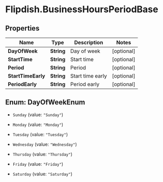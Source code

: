 # Flipdish.BusinessHoursPeriodBase

## Properties
Name | Type | Description | Notes
------------ | ------------- | ------------- | -------------
**DayOfWeek** | **String** | Day of week | [optional] 
**StartTime** | **String** | Start time | [optional] 
**Period** | **String** | Period | [optional] 
**StartTimeEarly** | **String** | Start time early | [optional] 
**PeriodEarly** | **String** | Period early | [optional] 


<a name="DayOfWeekEnum"></a>
## Enum: DayOfWeekEnum


* `Sunday` (value: `"Sunday"`)

* `Monday` (value: `"Monday"`)

* `Tuesday` (value: `"Tuesday"`)

* `Wednesday` (value: `"Wednesday"`)

* `Thursday` (value: `"Thursday"`)

* `Friday` (value: `"Friday"`)

* `Saturday` (value: `"Saturday"`)





